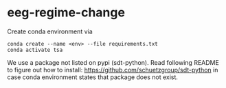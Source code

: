 # eeg-regime-change

Create conda environment via 

```
conda create --name <env> --file requirements.txt
conda activate tsa
```

We use a package not listed on pypi (sdt-python). Read following README to figure out how to install: https://github.com/schuetzgroup/sdt-python in case conda environment states that package does not exist.